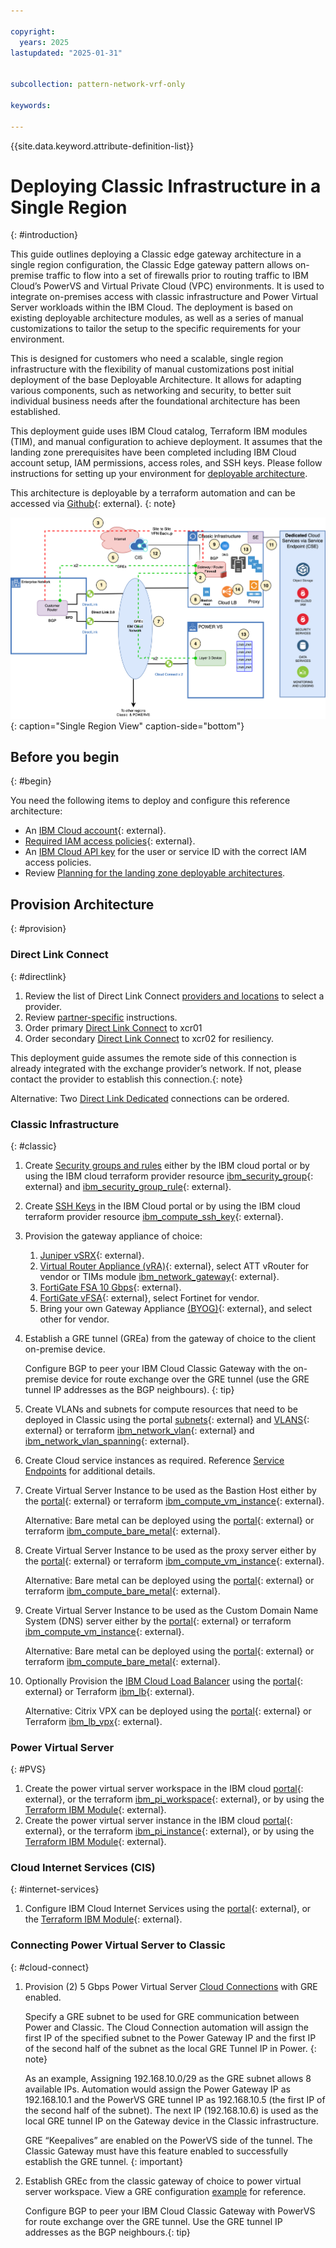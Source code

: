 ```yaml
---

copyright:
  years: 2025
lastupdated: "2025-01-31"


subcollection: pattern-network-vrf-only

keywords:

---
```


{{site.data.keyword.attribute-definition-list}}

# Deploying Classic Infrastructure in a Single Region
{: #introduction}

This guide outlines deploying a Classic edge gateway architecture in a single region configuration, the Classic Edge gateway pattern allows on-premise traffic to flow into a set of firewalls prior to routing traffic to IBM Cloud’s PowerVS and Virtual Private Cloud (VPC) environments. It is used to integrate on-premises access with classic infrastructure and Power Virtual Server workloads within the IBM Cloud. The deployment is based on existing deployable architecture modules, as well as a series of manual customizations to tailor the setup to the specific requirements for your environment.

This is designed for customers who need a scalable, single region infrastructure with the flexibility of manual customizations post initial deployment of the base Deployable Architecture. It allows for adapting various components, such as networking and security, to better suit individual business needs after the foundational architecture has been established.

This deployment guide uses IBM Cloud catalog, Terraform IBM modules (TIM), and manual configuration to achieve deployment. It assumes that the landing zone prerequisites have been completed including IBM Cloud account setup, IAM permissions, access roles, and SSH keys. Please follow instructions for setting up your environment for [deployable architecture](/docs/secure-infrastructure-vpc?topic=secure-infrastructure-vpc-plan).

This architecture is deployable by a terraform automation and can be accessed via [Github](https://github.com/IBM/ccs-patterns/tree/main/pattern-network-classic-single-zone){: external}.
{: note}

![Illustrates a detailed network and component architecture for a single Classic Data Center solution architecture](images/classic-single-deploy.svg){: caption="Single  Region View" caption-side="bottom"}

## Before you begin
{: #begin}

You need the following items to deploy and configure this reference architecture:

-   An [IBM Cloud account](/registration){: external}.
-   [Required IAM access policies](https://github.com/terraform-ibm-modules/terraform-ibm-web-app-mzr-da/tree/main/solutions/e2e#required-iam-access-policies){: external}.
-   An [IBM Cloud API key](/docs/account?topic=account-userapikey&interface=ui) for the user or service ID with the correct IAM access policies.
-   Review [Planning for the landing zone deployable architectures](/docs/secure-infrastructure-vpc?topic=secure-infrastructure-vpc-plan).

## Provision Architecture
{: #provision}

### Direct Link Connect
{: #directlink}

1.  Review the list of Direct Link Connect [providers and locations](/docs/dl?topic=dl-locations#connect-locations) to select a provider.
2.  Review [partner-specific](/docs/dl?topic=dl-how-to-order-ibm-cloud-dl-connect#instructions-partner) instructions.
3.  Order primary [Direct Link Connect](/docs/dl?topic=dl-how-to-order-ibm-cloud-dl-connect) to xcr01
4.  Order secondary [Direct Link Connect](/docs/dl?topic=dl-how-to-order-ibm-cloud-dl-connect) to xcr02 for resiliency.

This deployment guide assumes the remote side of this connection is already integrated with the exchange provider’s network. If not, please contact the provider to establish this connection.{: note}

Alternative: Two [Direct Link Dedicated](/docs/dl?topic=dl-how-to-order-ibm-cloud-dl-dedicated) connections can be ordered.

### Classic Infrastructure
{: #classic}

1.  Create [Security groups and rules](/docs/security-groups?topic=security-groups-creating-security-groups) either by the IBM cloud portal or by using the IBM cloud terraform provider resource [ibm_security_group](https://registry.terraform.io/providers/IBM-Cloud/ibm/latest/docs/resources/security_group){: external} and [ibm_security_group_rule](https://registry.terraform.io/providers/IBM-Cloud/ibm/latest/docs/resources/security_group_rule){: external}.
2.  Create [SSH Keys](/docs/ssh-keys?topic=ssh-keys-getting-started-tutorial) in the IBM Cloud portal or by using the IBM cloud terraform provider resource [ibm_compute_ssh_key](https://registry.terraform.io/providers/IBM-Cloud/ibm/latest/docs/resources/compute_ssh_key){: external}.
3.  Provision the gateway appliance of choice:
    1.  [Juniper vSRX](/catalog/infrastructure/gateway-appliance?catalog_query=aHR0cHM6Ly9jbG91ZC5pYm0uY29tL2NhdGFsb2c%2Fc2VhcmNoPWdhdGV3YXklMjUyMGFwcGxpYW5jZSNzZWFyY2hfcmVzdWx0cw%3D%3D){: external}.
    2.  [Virtual Router Appliance (vRA)](/gen1/infrastructure/provision/gateway){: external}, select ATT vRouter for vendor or TIMs module [ibm_network_gateway](https://registry.terraform.io/providers/IBM-Cloud/ibm/latest/docs/resources/network_gateway){: external}.
    3.  [FortiGate FSA 10 Gbps](/netsec/firewalls/multi-vlan/provision?catalog_query=aHR0cHM6Ly9jbG91ZC5pYm0uY29tL2NhdGFsb2c%2Fc2VhcmNoPWZvcnRpZ2F0ZSNzZWFyY2hfcmVzdWx0cw%3D%3D#create){: external}.
    4.  [FortiGate vFSA](/gen1/infrastructure/provision/gateway){: external}, select Fortinet for vendor.
    5.  Bring your own Gateway Appliance [(BYOG)](https://cloud.ibm.com/gen1/infrastructure/provision/gateway){: external}, and select other for vendor.
4.  Establish a GRE tunnel (GREa) from the gateway of choice to the client on-premise device.

    Configure BGP to peer your IBM Cloud Classic Gateway with the on-premise device for route exchange over the GRE tunnel (use the GRE tunnel IP addresses as the BGP neighbours).
    {: tip}

5.  Create VLANs and subnets for compute resources that need to be deployed in Classic using the portal [subnets](/networking/subnets){: external} and [VLANS](/networking/vlans){: external} or terraform [ibm_network_vlan](https://registry.terraform.io/providers/IBM-Cloud/ibm/latest/docs/resources/network_vlan){: external} and [ibm_network_vlan_spanning](https://registry.terraform.io/providers/IBM-Cloud/ibm/latest/docs/resources/network_vlan_spanning){: external}.
6.  Create Cloud service instances as required. Reference [Service Endpoints](/docs/account?topic=account-service-endpoints-overview) for additional details.
7.  Create Virtual Server Instance to be used as the Bastion Host either by the [portal](/gen1/infrastructure/provision/vs){: external} or terraform [ibm_compute_vm_instance](https://registry.terraform.io/providers/IBM-Cloud/ibm/latest/docs/resources/compute_vm_instance){: external}.

    Alternative: Bare metal can be deployed using the [portal](/gen1/infrastructure/provision/bm){: external} or terraform [ibm_compute_bare_metal](https://registry.terraform.io/providers/IBM-Cloud/ibm/latest/docs/resources/compute_bare_metal){: external}.

8.  Create Virtual Server Instance to be used as the proxy server either by the [portal](/gen1/infrastructure/provision/vs){: external} or terraform [ibm_compute_vm_instance](https://registry.terraform.io/providers/IBM-Cloud/ibm/latest/docs/resources/compute_vm_instance){: external}.

    Alternative: Bare metal can be deployed using the [portal](/gen1/infrastructure/provision/bm){: external} or terraform [ibm_compute_bare_metal](https://registry.terraform.io/providers/IBM-Cloud/ibm/latest/docs/resources/compute_bare_metal){: external}.

9.  Create Virtual Server Instance to be used as the Custom Domain Name System (DNS) server either by the [portal](/gen1/infrastructure/provision/vs){: external} or terraform [ibm_compute_vm_instance](https://registry.terraform.io/providers/IBM-Cloud/ibm/latest/docs/resources/compute_vm_instance){: external}.

    Alternative: Bare metal can be deployed using the [portal](/gen1/infrastructure/provision/bm){: external} or terraform [ibm_compute_bare_metal](https://registry.terraform.io/providers/IBM-Cloud/ibm/latest/docs/resources/compute_bare_metal){: external}.

10. Optionally Provision the [IBM Cloud Load Balancer](/docs/loadbalancer-service?topic=loadbalancer-service-configuring-ibm-cloud-load-balancer-basic-parameters) using the [portal](/catalog/infrastructure/load-balancer-group){: external} or Terraform [ibm_lb](https://registry.terraform.io/providers/IBM-Cloud/ibm/latest/docs/resources/lb){: external}.

    Alternative: Citrix VPX can be deployed using the [portal](/catalog/infrastructure/load-balancer-group){: external} or Terraform [ibm_lb_vpx](https://registry.terraform.io/providers/IBM-Cloud/ibm/latest/docs/resources/lb_vpx){: external}.

### Power Virtual Server
{: #PVS}

1.  Create the power virtual server workspace in the IBM cloud [portal](/power/create-workspace){: external}, or the terraform [ibm_pi_workspace](https://registry.terraform.io/providers/IBM-Cloud/ibm/latest/docs/resources/pi_workspace){: external}, or by using the [Terraform IBM Module](https://github.com/terraform-ibm-modules/terraform-ibm-powervs-workspace){: external}.
2.  Create the power virtual server instance in the IBM cloud [portal](/power/provisioning){: external}, or the terraform [ibm_pi_instance](https://registry.terraform.io/providers/IBM-Cloud/ibm/latest/docs/data-sources/pi_instances){: external}, or by using the [Terraform IBM Module](https://github.com/terraform-ibm-modules/terraform-ibm-powervs-instance){: external}.

### Cloud Internet Services (CIS)
{: #internet-services}

1.  Configure IBM Cloud Internet Services using the [portal](/catalog/services/internet-services?catalog_query=aHR0cHM6Ly9jbG91ZC5pYm0uY29tL2NhdGFsb2c%2Fc2VhcmNoPWNpcyNzZWFyY2hfcmVzdWx0cw%3D%3D){: external}, or the [Terraform IBM Module](https://github.com/terraform-ibm-modules/terraform-ibm-cis){: external}.

### Connecting Power Virtual Server to Classic
{: #cloud-connect}

1.  Provision (2) 5 Gbps Power Virtual Server [Cloud Connections](/docs/power-iaas?topic=power-iaas-cloud-connections#create-cloud-connections) with GRE enabled.

    Specify a GRE subnet to be used for GRE communication between Power and Classic. The Cloud Connection automation will assign the first IP of the specified subnet to the Power Gateway IP and the first IP of the second half of the subnet as the local GRE Tunnel IP in Power.
    {: note}

    As an example, Assigning 192.168.10.0/29 as the GRE subnet allows 8 available IPs. Automation would assign the Power Gateway IP as 192.168.10.1 and the PowerVS GRE tunnel IP as 192.168.10.5 (the first IP of the second half of the subnet). The next IP (192.168.10.6) is used as the local GRE tunnel IP on the Gateway device in the Classic infrastructure.

    GRE “Keepalives” are enabled on the PowerVS side of the tunnel. The Classic Gateway must have this feature enabled to successfully establish the GRE tunnel.
    {: important}

2.  Establish GREc from the classic gateway of choice to power virtual server workspace. View a GRE configuration [example](/docs/power-iaas?topic=power-iaas-cloud-connections#gre-configuration-example) for reference.

    Configure BGP to peer your IBM Cloud Classic Gateway with PowerVS for route exchange over the GRE tunnel. Use the GRE tunnel IP addresses as the BGP neighbours.{: tip}
